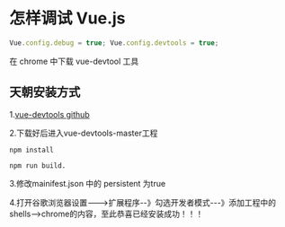# 怎样调试 Vue.js

```js
Vue.config.debug = true; Vue.config.devtools = true;
```

在 chrome 中下载 vue-devtool 工具

## 天朝安装方式

1.[vue-devtools github](https://github.com/vuejs/vue-devtools)

2.下载好后进入vue-devtools-master工程 

```shell
npm install

npm run build.
```

3.修改mainifest.json 中的 persistent 为true

4.打开谷歌浏览器设置--->扩展程序--》勾选开发者模式---》添加工程中的shells-->chrome的内容，至此恭喜已经安装成功！！！

